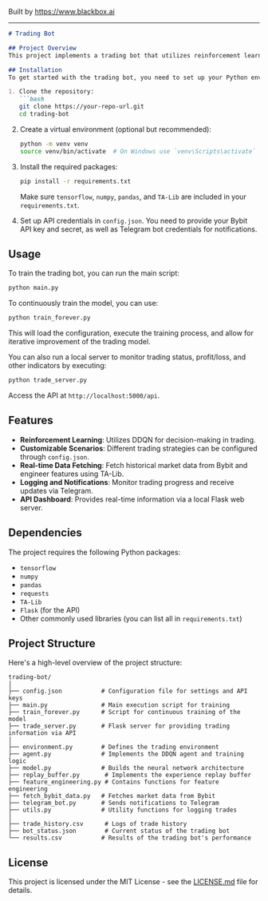 
Built by https://www.blackbox.ai

---

```markdown
# Trading Bot

## Project Overview
This project implements a trading bot that utilizes reinforcement learning techniques, specifically Double Deep Q-Networks (DDQN), to trade cryptocurrency based on historical market data. The bot features a trading environment that simulates market conditions, a replay buffer for experience storage, and various trading algorithms that can be adjusted through different scenarios and architectures.

## Installation
To get started with the trading bot, you need to set up your Python environment with the required dependencies:

1. Clone the repository:
   ```bash
   git clone https://your-repo-url.git
   cd trading-bot
   ```

2. Create a virtual environment (optional but recommended):
   ```bash
   python -m venv venv
   source venv/bin/activate  # On Windows use `venv\Scripts\activate`
   ```

3. Install the required packages:
   ```bash
   pip install -r requirements.txt
   ```

   Make sure `tensorflow`, `numpy`, `pandas`, and `TA-Lib` are included in your `requirements.txt`.

4. Set up API credentials in `config.json`.
   You need to provide your Bybit API key and secret, as well as Telegram bot credentials for notifications.

## Usage
To train the trading bot, you can run the main script:
```bash
python main.py
```

To continuously train the model, you can use:
```bash
python train_forever.py
```

This will load the configuration, execute the training process, and allow for iterative improvement of the trading model.

You can also run a local server to monitor trading status, profit/loss, and other indicators by executing:
```bash
python trade_server.py
```
Access the API at `http://localhost:5000/api`.

## Features
- **Reinforcement Learning**: Utilizes DDQN for decision-making in trading.
- **Customizable Scenarios**: Different trading strategies can be configured through `config.json`.
- **Real-time Data Fetching**: Fetch historical market data from Bybit and engineer features using TA-Lib.
- **Logging and Notifications**: Monitor trading progress and receive updates via Telegram.
- **API Dashboard**: Provides real-time information via a local Flask web server.

## Dependencies
The project requires the following Python packages:
- `tensorflow`
- `numpy`
- `pandas`
- `requests`
- `TA-Lib`
- `Flask` (for the API)
- Other commonly used libraries (you can list all in `requirements.txt`)

## Project Structure
Here's a high-level overview of the project structure:

```
trading-bot/
│
├── config.json           # Configuration file for settings and API keys
├── main.py               # Main execution script for training
├── train_forever.py      # Script for continuous training of the model
├── trade_server.py       # Flask server for providing trading information via API
│
├── environment.py        # Defines the trading environment
├── agent.py              # Implements the DDQN agent and training logic
├── model.py              # Builds the neural network architecture
├── replay_buffer.py       # Implements the experience replay buffer
├── feature_engineering.py # Contains functions for feature engineering
├── fetch_bybit_data.py   # Fetches market data from Bybit
├── telegram_bot.py       # Sends notifications to Telegram
├── utils.py              # Utility functions for logging trades
│
├── trade_history.csv      # Logs of trade history
├── bot_status.json        # Current status of the trading bot
└── results.csv           # Results of the trading bot's performance
```

## License
This project is licensed under the MIT License - see the [LICENSE.md](LICENSE.md) file for details.
```